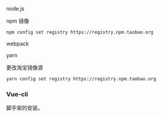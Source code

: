 

node.js

npm 镜像

```bash
npm config set registry https://registry.npm.taobao.org
```

webpack

yarn

更改淘宝镜像源

```bash
yarn config set registry https://registry.npm.taobao.org
```

### Vue-cli

脚手架的安装。

